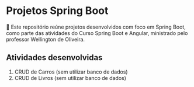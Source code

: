 # Projetos Spring Boot
📂 Este repositório reúne projetos desenvolvidos com foco em Spring Boot, como parte das atividades do Curso Spring Boot e Angular, ministrado pelo professor Wellington de Oliveira.

## Atividades desenvolvidas
1. CRUD de Carros (sem utilizar banco de dados)
2. CRUD de Livros (sem utilizar banco de dados)
